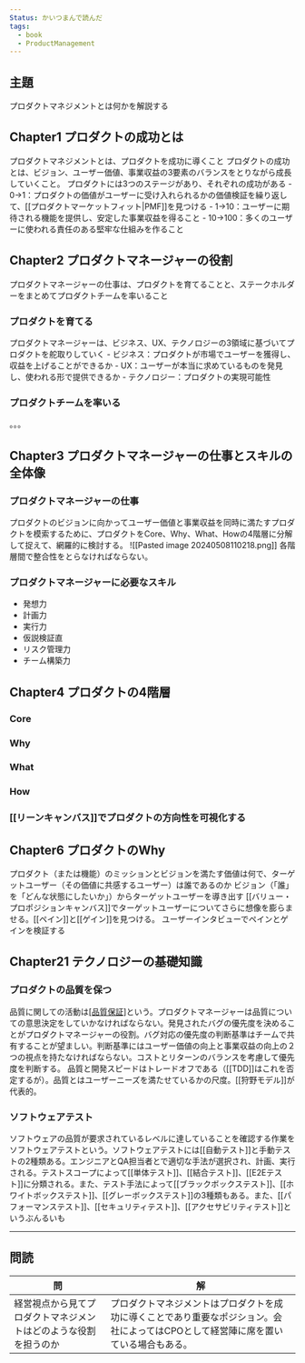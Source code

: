 ```yaml
---
Status: かいつまんで読んだ
tags:
  - book
  - ProductManagement
---
```

## 主題
プロダクトマネジメントとは何かを解説する

## Chapter1 プロダクトの成功とは
プロダクトマネジメントとは、プロダクトを成功に導くこと
プロダクトの成功とは、ビジョン、ユーザー価値、事業収益の3要素のバランスをとりながら成長していくこと。
プロダクトには3つのステージがあり、それぞれの成功がある
	- 0→1：プロダクトの価値がユーザーに受け入れられるかの価値検証を繰り返して、[[プロダクトマーケットフィット|PMF]]を見つける
	- 1→10：ユーザーに期待される機能を提供し、安定した事業収益を得ること
	- 10→100：多くのユーザーに使われる責任のある堅牢な仕組みを作ること
## Chapter2 プロダクトマネージャーの役割
プロダクトマネージャーの仕事は、プロダクトを育てることと、ステークホルダーをまとめてプロダクトチームを率いること
### プロダクトを育てる
プロダクトマネージャーは、ビジネス、UX、テクノロジーの3領域に基づいてプロダクトを舵取りしていく
	- ビジネス：プロダクトが市場でユーザーを獲得し、収益を上げることができるか
	- UX：ユーザーが本当に求めているものを発見し、使われる形で提供できるか
	- テクノロジー：プロダクトの実現可能性
### プロダクトチームを率いる
。。。
## Chapter3 プロダクトマネージャーの仕事とスキルの全体像
### プロダクトマネージャーの仕事
プロダクトのビジョンに向かってユーザー価値と事業収益を同時に満たすプロダクトを模索するために、プロダクトをCore、Why、What、Howの4階層に分解して捉えて、網羅的に検討する。
![[Pasted image 20240508110218.png]]
各階層間で整合性をとらなければならない。
### プロダクトマネージャーに必要なスキル
- 発想力
- 計画力
- 実行力
- 仮説検証直
- リスク管理力
- チーム構築力
## Chapter4 プロダクトの4階層
### Core
### Why
### What
### How
### [[リーンキャンバス]]でプロダクトの方向性を可視化する
## Chapter6 プロダクトのWhy
プロダクト（または機能）のミッションとビジョンを満たす価値は何で、ターゲットユーザー（その価値に共感するユーザー）は誰であるのか
ビジョン（「誰」を「どんな状態にしたいか」）からターゲットユーザーを導き出す
[[バリュー・プロポジションキャンバス]]でターゲットユーザーについてさらに想像を膨らませる。[[ペイン]]と[[ゲイン]]を見つける。
ユーザーインタビューでペインとゲインを検証する
## Chapter21 テクノロジーの基礎知識
### プロダクトの品質を保つ
品質に関しての活動は[[品質保証]](QA)という。プロダクトマネージャーは品質についての意思決定をしていかなければならない。発見されたバグの優先度を決めることがプロダクトマネージャーの役割。バグ対応の優先度の判断基準はチームで共有することが望ましい。判断基準にはユーザー価値の向上と事業収益の向上の２つの視点を持たなければならない。コストとリターンのバランスを考慮して優先度を判断する。
品質と開発スピードはトレードオフである（[[TDD]]はこれを否定するが）。品質とはユーザーニーズを満たせているかの尺度。[[狩野モデル]]が代表的。
### ソフトウェアテスト
ソフトウェアの品質が要求されているレベルに達していることを確認する作業をソフトウェアテストという。ソフトウェアテストには[[自動テスト]]と手動テストの2種類ある。エンジニアとQA担当者とで適切な手法が選択され、計画、実行される。テストスコープによって[[単体テスト]]、[[結合テスト]]、[[E2Eテスト]]に分類される。また、テスト手法によって[[ブラックボックステスト]]、[[ホワイトボックステスト]]、[[グレーボックステスト]]の3種類もある。また、[[パフォーマンステスト]]、[[セキュリティテスト]]、[[アクセサビリティテスト]]というぶんるいも


--- 
## 問読
| 問                                | 解                                                                   |
| -------------------------------- | ------------------------------------------------------------------- |
| 経営視点から見てプロダクトマネジメントはどのような役割を担うのか | プロダクトマネジメントはプロダクトを成功に導くことであり重要なポジション。会社によってはCPOとして経営陣に席を置いている場合もある。 |
